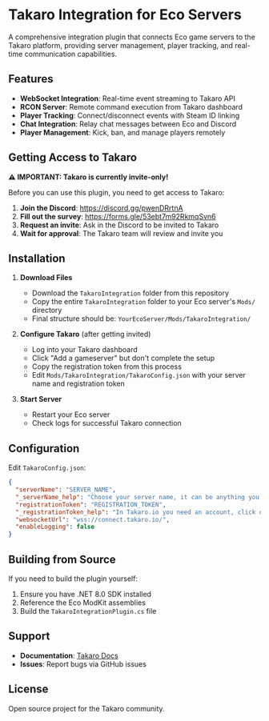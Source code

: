 # Takaro Integration for Eco Servers

A comprehensive integration plugin that connects Eco game servers to the Takaro platform, providing server management, player tracking, and real-time communication capabilities.

## Features

- **WebSocket Integration**: Real-time event streaming to Takaro API
- **RCON Server**: Remote command execution from Takaro dashboard  
- **Player Tracking**: Connect/disconnect events with Steam ID linking
- **Chat Integration**: Relay chat messages between Eco and Discord
- **Player Management**: Kick, ban, and manage players remotely

## Getting Access to Takaro

**⚠️ IMPORTANT: Takaro is currently invite-only!**

Before you can use this plugin, you need to get access to Takaro:

1. **Join the Discord**: https://discord.gg/pwenDRrtnA
2. **Fill out the survey**: https://forms.gle/53ebt7m92RkmqSvn6
3. **Request an invite**: Ask in the Discord to be invited to Takaro
4. **Wait for approval**: The Takaro team will review and invite you

## Installation

1. **Download Files**
   - Download the `TakaroIntegration` folder from this repository
   - Copy the entire `TakaroIntegration` folder to your Eco server's `Mods/` directory
   - Final structure should be: `YourEcoServer/Mods/TakaroIntegration/`

2. **Configure Takaro** (after getting invited)
   - Log into your Takaro dashboard
   - Click "Add a gameserver" but don't complete the setup
   - Copy the registration token from this process
   - Edit `Mods/TakaroIntegration/TakaroConfig.json` with your server name and registration token

3. **Start Server**
   - Restart your Eco server
   - Check logs for successful Takaro connection

## Configuration

Edit `TakaroConfig.json`:
```json
{
  "serverName": "SERVER_NAME",
  "_serverName_help": "Choose your server name, it can be anything you want",
  "registrationToken": "REGISTRATION_TOKEN",
  "_registrationToken_help": "In Takaro.io you need an account, click on add a gameserver but do not make a server, copy the registration token.",
  "websocketUrl": "wss://connect.takaro.io/",
  "enableLogging": false
}
```

## Building from Source

If you need to build the plugin yourself:
1. Ensure you have .NET 8.0 SDK installed
2. Reference the Eco ModKit assemblies
3. Build the `TakaroIntegrationPlugin.cs` file

## Support

- **Documentation**: [Takaro Docs](https://docs.takaro.io)
- **Issues**: Report bugs via GitHub issues

## License


Open source project for the Takaro community.
